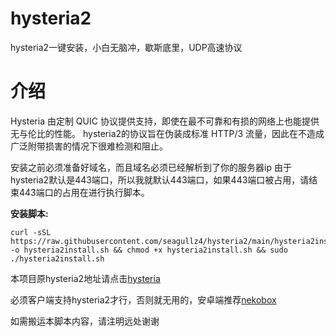 # hysteria2
hysteria2一键安装，小白无脑冲，歇斯底里，UDP高速协议



# **介绍**
Hysteria 由定制 QUIC 协议提供支持，即使在最不可靠和有损的网络上也能提供无与伦比的性能。
hysteria2的协议旨在伪装成标准 HTTP/3 流量，因此在不造成广泛附带损害的情况下很难检测和阻止。

安装之前必须准备好域名，而且域名必须已经解析到了你的服务器ip
由于hysteria2默认是443端口，所以我就默认443端口，如果443端口被占用，请结束443端口的占用在进行执行脚本。




**安装脚本:**
```
curl -sSL https://raw.githubusercontent.com/seagullz4/hysteria2/main/hysteria2install.sh -o hysteria2install.sh && chmod +x hysteria2install.sh && sudo ./hysteria2install.sh
```



本项目原hysteria2地址请点击[hysteria](https://github.com/apernet/hysteria)


必须客户端支持hysteria2才行，否则就无用的，安卓端推荐[nekobox](https://github.com/MatsuriDayo/NekoBoxForAndroid)

如需搬运本脚本内容，请注明远处谢谢